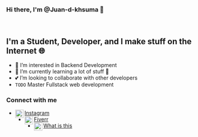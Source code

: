 ### Hi there, I'm @Juan-d-khsuma 👋
<br/>

## I'm a Student, Developer, and I make stuff on the Internet 🌐 
- 🚀 I’m interested in Backend Development
- 📖 I’m currently learning a lot of stuff 🤣
- 💕 I’m looking to collaborate with other developers
- `TODO` Master Fullstack web development

### Connect with me
- <img align="left" alt="Instagram" width="22px" src="https://cdn.jsdelivr.net/npm/simple-icons@v3/icons/instagram.svg" target="_blank"/>[Instagram]
- <img align="left" alt="Fiverr" width="22px" src="https://cdn.jsdelivr.net/npm/simple-icons@v3/icons/fiverr.svg" target="_blank"/>[Fiverr]
- <img align="left" alt="Fiverr" width="22px" src="https://cdn.jsdelivr.net/npm/simple-icons@v3/icons/youtube.svg" target="_blank"/>[What is this]
<br/>
<br/>

[Instagram]:https://www.instagram.com/juan.d.khusuma/
[Fiverr]: https://www.fiverr.com/jkhusuma
[What is this]:https://www.youtube.com/watch?v=dQw4w9WgXcQ
<!---
Juan-d-khusuma/Juan-d-khusuma is a ✨ special ✨ repository because its `README.md` (this file) appears on your GitHub profile.
You can click the Preview link to take a look at your changes.
--->
